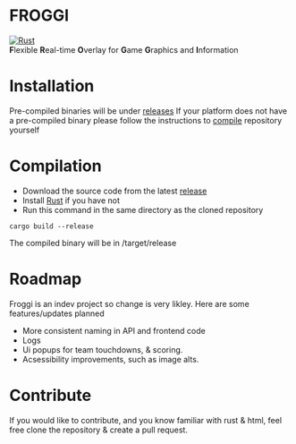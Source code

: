 # FROGGI
[![Rust](https://github.com/AllLiver/Froggi/actions/workflows/rust.yml/badge.svg)](https://github.com/AllLiver/Froggi/actions/workflows/rust.yml)  
**F**lexible **R**eal-time **O**verlay for **G**ame **G**raphics and **I**nformation
# Installation
Pre-compiled binaries will be under [releases](https://github.com/AllLiver/FOSSO/releases "releases")
If your platform does not have a pre-compiled binary please follow the instructions to [compile](https://github.com/AllLiver/FOSSO?tab=readme-ov-file#compilation "how to compile") repository yourself

# Compilation 
- Download the source code from the latest [release](https://github.com/AllLiver/FOSSO/releases "releases")
- Install [Rust](https://rustup.rs/ "rustup") if you have not
- Run this command in the same directory as the cloned repository
```
cargo build --release
```
The compiled binary will be in /target/release

# Roadmap
Froggi is an indev project so change is very likley.
Here are some features/updates planned
 - More consistent naming in API and frontend code
 - Logs
 - Ui popups for team touchdowns, & scoring.
 - Acsessibility improvements, such as image alts.

# Contribute
If you would like to contribute, and you know familiar with rust & html, feel free clone the repository & create a pull request.

